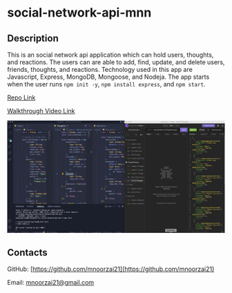 # social-network-api-mnn

## Description

This is an social network api application which can hold users, thoughts, and reactions. The users can are able to add, find, update, and delete users, friends, thoughts, and reactions. Technology used in this app are Javascript, Express, MongoDB, Mongoose, and Nodeja. The app starts when the user runs `npm init -y`, `npm install express`, and `npm start`.

[Repo Link](https://github.com/mnoorzai21/social-network-api-mnn)

[Walkthrough Video Link](https://github.com/mnoorzai21/social-network-api-mnn)

![Application Gif](./assets/img/screenshot-1.png)

## Contacts

GitHub: [https://github.com/mnoorzai21](https://github.com/mnoorzai21)

Email: [mnoorzai21@gmail.com](mnoorzai21@gmail.com)
